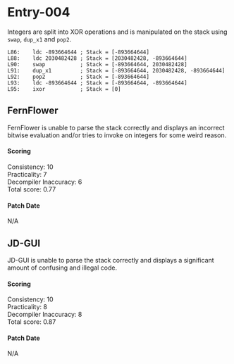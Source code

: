 # Entry-004
Integers are split into XOR operations and is manipulated on the stack using `swap`, `dup_x1` and
`pop2`.

```
L86:    ldc -893664644 ; Stack = [-893664644]
L88:    ldc 2030482428 ; Stack = [2030482428, -893664644]
L90:    swap           ; Stack = [-893664644, 2030482428]
L91:    dup_x1         ; Stack = [-893664644, 2030482428, -893664644]
L92:    pop2           ; Stack = [-893664644]
L93:    ldc -893664644 ; Stack = [-893664644, -893664644]
L95:    ixor           ; Stack = [0]
```

## FernFlower
FernFlower is unable to parse the stack correctly and displays an incorrect bitwise evaluation
and/or tries to invoke on integers for some weird reason.

#### Scoring
Consistency: 10  
Practicality: 7  
Decompiler Inaccuracy: 6  
Total score: 0.77  

#### Patch Date
N/A

## JD-GUI
JD-GUI is unable to parse the stack correctly and displays a significant amount of confusing
and illegal code.

#### Scoring
Consistency: 10  
Practicality: 8  
Decompiler Inaccuracy: 8  
Total score: 0.87  

#### Patch Date
N/A